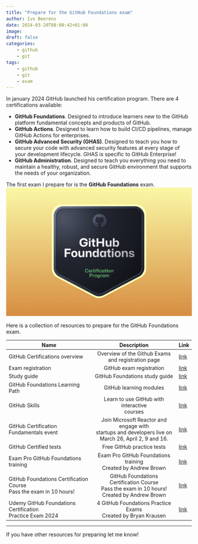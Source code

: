 ```yaml
---
title: "Prepare for the GitHub Foundations exam"
author: Ivo Beerens
date: 2024-03-20T08:00:42+01:00
image: 
draft: false
categories:
    - github
    - git
tags:
    - github
    - git
    - exam
---
```


In january 2024 GitHub launched his certification program. There are 4 certifications available:

- **GitHub Foundations**. Designed to introduce learners new to the GitHub platform fundamental concepts and products of GitHub.
- **GitHub Actions**. Designed to learn how to build CI/CD pipelines, manage GitHub Actions for enterprises.
- **GitHub Advanced Security (GHAS)**. Designed to teach you how to secure your code with advanced security features at every stage of your development lifecycle. GHAS is specific to GitHub Enterprise!
- **GitHub Administration**. Designed to teach you everything you need to maintain a healthy, robust, and secure GitHub environment that supports the needs of your organization. 

The first exam I prepare for is the **GitHub Foundations** exam.
![ghfoundations](images/ghfoundations.png)

Here is a collection of resources to prepare for the GitHub Foundations exam.

|**Name** | **Description** | **Link** | 
| --- | :---: | --- | 
| GitHub Certifications overview | Overview of the Github Exams <br/> and registration page |  [link](https://resources.github.com/learn/certifications/)
| Exam registration | GitHub exam registration | [link](https://examregistration.github.com/) |
| Study guide | GitHub Foundations study guide | [link](https://assets.ctfassets.net/wfutmusr1t3h/1kmMx7AwI4qH8yIZgOmQlP/79e6ff1dfdee589d84a24dd763b1eef7/github-foundations-exam-study-guide__1_.pdf) |
| GitHub Foundations Learning Path | GitHub learning modules |  [link](https://aka.ms/learn/github-foundations) | 
| GitHub Skills | Learn to use GitHub with interactive <br/> courses | [link](https://skills.github.com/)
| GitHub Certification Fundamentals event | Join Microsoft Reactor and engage with <br/> startups and developers live on <br/> March 26, April 2, 9 and 16.| [link](https://developer.microsoft.com/en-us/reactor/series/S-1298/) |
| GitHub Certified tests | Free GitHub practice tests | [link](https://ghcertified.com/) |
| Exam Pro GitHub Foundations training | Exam Pro GitHub Foundations training <br/> Created by Andrew Brown | [link](https://www.exampro.co/github-foundations) 
| GitHub Foundations Certification Course <br/> Pass the exam in 10 hours! | GitHub Foundations Certification Course <br/> Pass the exam in 10 hours! <br/> Created by Andrew Brown | [link](https://youtu.be/Jdc0i7RcBv8?si=qLh345Hjupre41qk)
| Udemy GitHub Foundations Certification <br/> Practice Exam 2024 | 4 GitHub Foundations Practice Exams <br/> Created by Bryan Krausen | [link](https://www.udemy.com/course/github-foundations/) |
---

If you have other resources for preparing let me know!